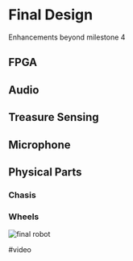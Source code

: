 # Final Design
Enhancements beyond milestone 4  

## FPGA


## Audio


## Treasure Sensing


## Microphone


## Physical Parts

### Chasis

### Wheels



![final robot](./docs/image/final_robot.jpg)

#video
